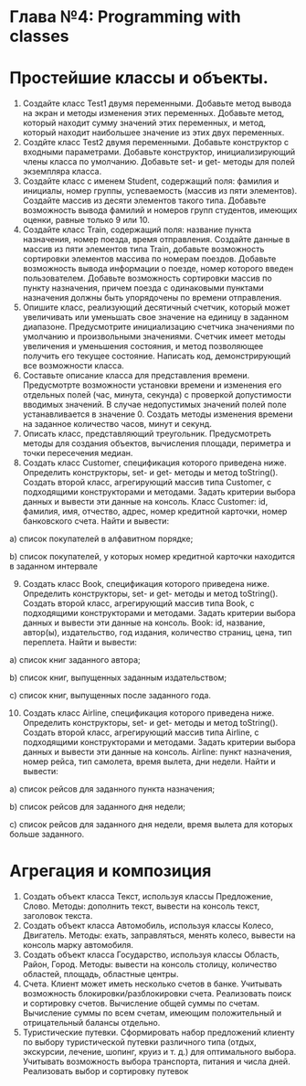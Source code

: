 # Глава №4: Programming with classes

# Простейшие классы и объекты.
1. Создайте класс Test1 двумя переменными. Добавьте метод вывода на экран и методы изменения этих 
переменных. Добавьте метод, который находит сумму значений этих переменных, и метод, который находит 
наибольшее значение из этих двух переменных.
2. Создйте класс Test2 двумя переменными. Добавьте конструктор с входными параметрами. Добавьте
конструктор, инициализирующий члены класса по умолчанию. Добавьте set- и get- методы для полей экземпляра 
класса.
3. Создайте класс с именем Student, содержащий поля: фамилия и инициалы, номер группы, успеваемость (массив 
из пяти элементов). Создайте массив из десяти элементов такого типа. Добавьте возможность вывода фамилий и 
номеров групп студентов, имеющих оценки, равные только 9 или 10.
4. Создайте класс Train, содержащий поля: название пункта назначения, номер поезда, время отправления. 
Создайте данные в массив из пяти элементов типа Train, добавьте возможность сортировки элементов массива по 
номерам поездов. Добавьте возможность вывода информации о поезде, номер которого введен пользователем. 
Добавьте возможность сортировки массив по пункту назначения, причем поезда с одинаковыми пунктами 
назначения должны быть упорядочены по времени отправления.
5. Опишите класс, реализующий десятичный счетчик, который может увеличивать или уменьшать свое значение 
на единицу в заданном диапазоне. Предусмотрите инициализацию счетчика значениями по умолчанию и 
произвольными значениями. Счетчик имеет методы увеличения и уменьшения состояния, и метод
позволяющее получить его текущее состояние. Написать код, демонстрирующий все возможности класса.
6. Составьте описание класса для представления времени. Предусмотрте возможности установки времени и 
изменения его отдельных полей (час, минута, секунда) с проверкой допустимости вводимых значений. В случае 
недопустимых значений полей поле устанавливается в значение 0. Создать методы изменения времени на 
заданное количество часов, минут и секунд.
7. Описать класс, представляющий треугольник. Предусмотреть методы для создания объектов, вычисления 
площади, периметра и точки пересечения медиан.
8. Создать класс Customer, спецификация которого приведена ниже. Определить конструкторы, set- и get- методы 
и метод toString(). Создать второй класс, агрегирующий массив типа Customer, с подходящими конструкторами 
и методами. Задать критерии выбора данных и вывести эти данные на консоль. 
Класс Customer: id, фамилия, имя, отчество, адрес, номер кредитной карточки, номер банковского счета. 
Найти и вывести: 

  a) список покупателей в алфавитном порядке; 

  b) список покупателей, у которых номер кредитной карточки находится в заданном интервале

9. Создать класс Book, спецификация которого приведена ниже. Определить конструкторы, set- и get- методы и 
метод toString(). 
Создать второй класс, агрегирующий массив типа Book, с подходящими конструкторами и 
методами. Задать критерии выбора данных и вывести эти данные на консоль. 
Book: id, название, автор(ы), издательство, год издания, количество страниц, цена, тип переплета. 
Найти и вывести: 

  a) список книг заданного автора; 

  b) список книг, выпущенных заданным издательством; 

  c) список книг, выпущенных после заданного года.

10. Создать класс Airline, спецификация которого приведена ниже. Определить конструкторы, set- и get- методы 
и метод toString(). Создать второй класс, агрегирующий массив типа Airline, с подходящими конструкторами и 
методами. Задать критерии выбора данных и вывести эти данные на консоль. 
Airline: пункт назначения, номер рейса, тип самолета, время вылета, дни недели. 
Найти и вывести: 

  a) список рейсов для заданного пункта назначения; 

  b) список рейсов для заданного дня недели; 

  c) список рейсов для заданного дня недели, время вылета для которых больше заданного.

# Агрегация и композиция
1. Создать объект класса Текст, используя классы Предложение, Слово. Методы: дополнить текст, вывести на 
консоль текст, заголовок текста. 
2. Создать объект класса Автомобиль, используя классы Колесо, Двигатель. Методы: ехать, заправляться, 
менять колесо, вывести на консоль марку автомобиля. 
3. Создать объект класса Государство, используя классы Область, Район, Город. Методы: вывести на консоль 
столицу, количество областей, площадь, областные центры. 
4. Счета. Клиент может иметь несколько счетов в банке. Учитывать возможность блокировки/разблокировки 
счета. Реализовать поиск и сортировку счетов. Вычисление общей суммы по счетам. Вычисление суммы по 
всем счетам, имеющим положительный и отрицательный балансы отдельно.
5. Туристические путевки. Сформировать набор предложений клиенту по выбору туристической путевки 
различного типа (отдых, экскурсии, лечение, шопинг, круиз и т. д.) для оптимального выбора. Учитывать 
возможность выбора транспорта, питания и числа дней. Реализовать выбор и сортировку путевок
